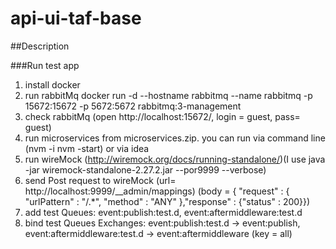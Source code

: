 # api-ui-taf-base

##Description

###Run test app
1) install docker
2) run rabbitMq docker run -d --hostname rabbitmq --name rabbitmq -p 15672:15672 -p 5672:5672 rabbitmq:3-management
3) check rabbitMq (open http://localhost:15672/, login = guest, pass= guest)
4) run microservices from microservices.zip. you can run via command line (nvm -i nvm -start) or via idea
5) run wireMock (http://wiremock.org/docs/running-standalone/)(I use java -jar wiremock-standalone-2.27.2.jar --por9999 --verbose)
6) send Post request to wireMock (url= http://localhost:9999/__admin/mappings) (body = { "request" : { "urlPattern" : "/.*", "method" : "ANY"   },"response" : {"status" : 200}})
7) add test Queues: event:publish:test.d, event:aftermiddleware:test.d
8) bind test Queues Exchanges: event:publish:test.d -> event:publish, event:aftermiddleware:test.d -> event:aftermiddleware (key = all)
